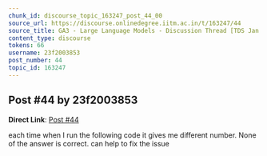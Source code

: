 ```yaml
---
chunk_id: discourse_topic_163247_post_44_00
source_url: https://discourse.onlinedegree.iitm.ac.in/t/163247/44
source_title: GA3 - Large Language Models - Discussion Thread [TDS Jan 2025]
content_type: discourse
tokens: 66
username: 23f2003853
post_number: 44
topic_id: 163247
---
```


## Post #44 by 23f2003853

**Direct Link**: [Post #44](https://discourse.onlinedegree.iitm.ac.in/t/163247/44)

each time when I run the following code it gives me different number. None of the answer is correct. can help to fix the issue
